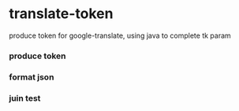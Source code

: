 # translate-token #
produce token for google-translate, using java to complete tk param

### produce token

### format json

### juin test
